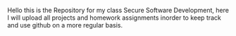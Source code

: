 Hello this is the Repository for my class Secure Software Development, here I will upload all projects and homework assignments inorder to keep track and use github on a more regular basis.
